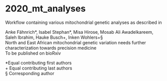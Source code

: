 # 2020_mt_analyses  
  
Workflow containing various mitochondrial genetic analyses as described in  
  
Anke Fähnrich\*, Isabel Stephan\*, Misa Hirose, Mosab Ali Awadelkareem, Saleh Ibrahim, Hauke Busch\+, Inken Wohlers\+§  
North and East African mitochondrial genetic variation needs further characterization towards precision medicine  
To be published on bioRxiv  
  
\*Equal contributing first authors  
\+ Equal contributing last authors  
§ Corresponding author 
